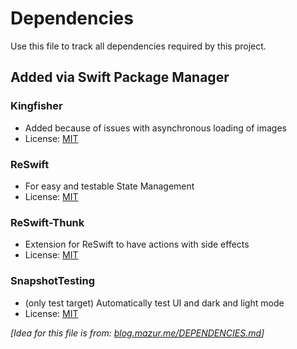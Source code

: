 # Dependencies

Use this file to track all dependencies required by this project.

## Added via Swift Package Manager

### Kingfisher
- Added because of issues with asynchronous loading of images
- License: [MIT](https://github.com/onevcat/Kingfisher/blob/master/LICENSE)

### ReSwift
- For easy and testable State Management
- License: [MIT](https://github.com/ReSwift/ReSwift/blob/master/LICENSE.md)

### ReSwift-Thunk
- Extension for ReSwift to have actions with side effects
- License: [MIT](https://github.com/ReSwift/ReSwift-Thunk/blob/master/LICENSE.md)

### SnapshotTesting
- (only test target) Automatically test UI and dark and light mode
- License: [MIT](https://github.com/pointfreeco/swift-snapshot-testing/blob/master/LICENSE)

_[Idea for this file is from: [blog.mazur.me/DEPENDENCIES.md](https://blog.mazur.me/DEPENDENCIES.md)]_
